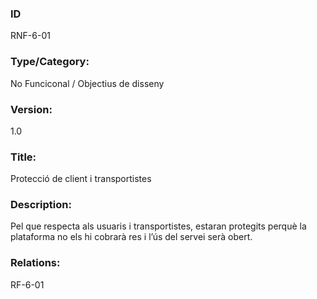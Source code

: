 ### ID

RNF-6-01

### Type/Category:

No Funciconal / Objectius de disseny

### Version:

1.0

### Title:

Protecció de client i transportistes

### Description:

Pel que respecta als usuaris i transportistes, estaran protegits perquè la plataforma
no els hi cobrarà res i l’ús del servei serà obert.

### Relations:

RF-6-01
